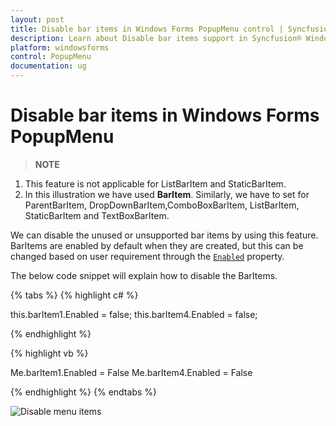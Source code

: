 ```yaml
---
layout: post
title: Disable bar items in Windows Forms PopupMenu control | Syncfusion®
description: Learn about Disable bar items support in Syncfusion® Windows Forms PopupMenu control and more details.
platform: windowsforms
control: PopupMenu
documentation: ug
---
```


# Disable bar items in Windows Forms PopupMenu

>**NOTE**       
1. This feature is not applicable for ListBarItem and StaticBarItem.             
2. In this illustration we have used **BarItem**. Similarly, we have to set for ParentBarItem, DropDownBarItem,ComboBoxBarItem, ListBarItem, StaticBarItem and TextBoxBarItem.

We can disable the unused or unsupported bar items by using this feature. BarItems are enabled by default when they are created, but this can be changed based on user requirement through the [`Enabled`](https://help.syncfusion.com/cr/windowsforms/Syncfusion.Windows.Forms.Tools.XPMenus.BarItem.html#Syncfusion_Windows_Forms_Tools_XPMenus_BarItem_Enabled) property.


The below code snippet will explain how to disable the BarItems.

{% tabs %}
{% highlight c# %}

this.barItem1.Enabled = false;
this.barItem4.Enabled = false;

{% endhighlight %}

{% highlight vb %}

Me.barItem1.Enabled = False
Me.barItem4.Enabled = False

{% endhighlight %}
{% endtabs %}


![Disable menu items](Disable_Images/Disable.png)
